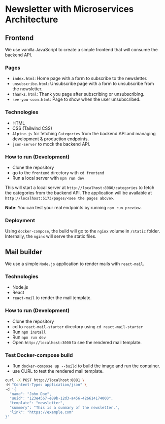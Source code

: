 # Newsletter with Microservices Architecture

## Frontend

We use vanilla JavaScript to create a simple frontend that will consume the backend API.

### Pages

- `index.html`: Home page with a form to subscribe to the newsletter.
- `unsubscribe.html`: Unsubscribe page with a form to unsubscribe from the newsletter.
- `thanks.html`: Thank you page after subscribing or unsubscribing.
- `see-you-soon.html`: Page to show when the user unsubscribed.

### Technologies

- HTML
- CSS (Tailwind CSS)
- `Alpine.js` for fetching `Categories` from the backend API and managing development & production endpoints.
- `json-server` to mock the backend API.

### How to run (Development)

- Clone the repository
- go to the `frontend` directory with `cd frontend`
- Run a local server with `npm run dev`

This will start a local server at `http://localhost:8080/categories` to fetch the categories from the backend API.
The application will be available at `http://localhost:5173/pages/<see the pages above>`.

**Note**: You can test your real endpoints by running `npm run preview`.

### Deployment

Using `docker-compose`, the build will go to the `nginx` volume in `/static` folder. Internally, the `nginx` will serve the static files.


## Mail builder 

We  use a simple `Node.js` application to render mails with `react-mail`.

### Technologies

- Node.js
- React
- `react-mail` to render the mail template.

### How to run (Development)

- Clone the repository
- cd to `react-mail-starter` directory using `cd react-mail-starter`
- Run `npm install`
- Run `npm run dev` 
- Open `http://localhost:3000` to see the rendered mail template.

### Test Docker-compose build

- Run `docker-compose up --build` to build the image and run the container.
- use CURL to test the rendered mail template.

```bash
curl -X POST http://localhost:8081 \
-H "Content-Type: application/json" \
-d '{ 
  "name": "John Doe",
  "uuid": "123e4567-e89b-12d3-a456-426614174000",
  "template": "newsletter",
  "summery": "This is a summary of the newsletter.",
  "link": "https://example.com"
}'
```
